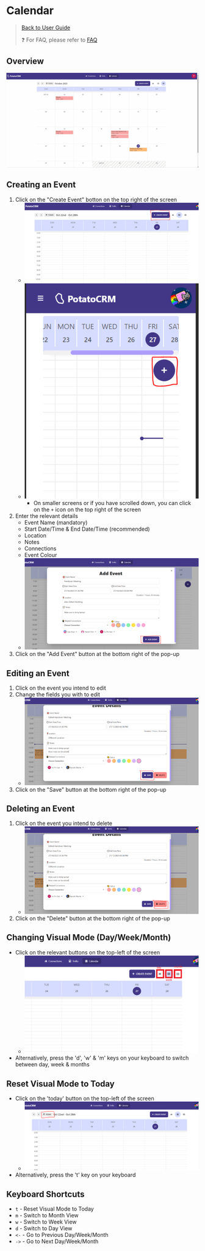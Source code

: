 # Calendar

> [Back to User Guide](/docs/)
>
> ❓ For FAQ, please refer to [FAQ](/docs/faq.md)

## Overview
![](/readme-images/calendar_overview.gif)

## Creating an Event

1. Click on the "Create Event" botton on the top right of the screen
   - ![](/readme-images/create_event_btn.png)
   - ![](/readme-images/create_event_btn_small.png)
     - On smaller screens or if you have scrolled down, you can click on the `+` icon on the top right of the screen
2. Enter the relevant details
   - Event Name (mandatory)
   - Start Date/Time & End Date/Time (recommended)
   - Location
   - Notes
   - Connections
   - Event Colour
   - ![](../readme-images/event_creation_modal.png)
3. Click on the "Add Event" button at the bottom right of the pop-up

## Editing an Event

1. Click on the event you intend to edit
2. Change the fields you with to edit
   - ![](../readme-images/edit_event.png)
3. Click on the "Save" button at the bottom right of the pop-up

## Deleting an Event

1. Click on the event you intend to delete
   - ![](../readme-images/delete_event.png)
2. Click on the "Delete" button at the bottom right of the pop-up

## Changing Visual Mode (Day/Week/Month)

- Click on the relevant buttons on the top-left of the screen
  - ![](/readme-images/day_week_month.png)
- Alternatively, press the 'd', 'w' & 'm' keys on your keyboard to switch between day, week & months

## Reset Visual Mode to Today

- Click on the 'today' button on the top-left of the screen
  - ![](../readme-images/today_btn.png)
- Alternatively, press the 't' key on your keyboard

## Keyboard Shortcuts

- `t` - Reset Visual Mode to Today
- `m` - Switch to Month View
- `w` - Switch to Week View
- `d` - Switch to Day View
- `<-` - Go to Previous Day/Week/Month
- `->` - Go to Next Day/Week/Month